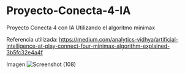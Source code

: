 # Proyecto-Conecta-4-IA
Proyecto Conecta 4 con IA Utilizando el algoritmo minimax 

Referencia utilizada: https://medium.com/analytics-vidhya/artificial-intelligence-at-play-connect-four-minimax-algorithm-explained-3b5fc32e4a4f

Imagen
![Screenshot (108)](https://user-images.githubusercontent.com/78834422/183537566-4ed0eca1-52eb-49ea-8470-c428e27e3c37.png)
